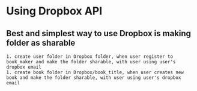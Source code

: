 # Using Dropbox API

## Best and simplest way to use Dropbox is making folder as sharable
	1. create user folder in Dropbox folder, when user register to book_maker and make the folder sharable, with user using user's dropbox email
	1. create book folder in Dropbox/book_title, when user creates new book and make the folder sharable, with user using user's dropbox email
